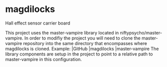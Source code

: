 # magdilocks
 Hall effect sensor carrier board

This project uses the master-vampire library located in niftypsycho/master-vampire.
In order to modifiy the project you will need to clone the master-vampire repository into the same directory that encompasses where magdilocks is cloned.
Example:
|GitHub
    |magdilocks
    |master-vampire
The library components are setup in the project to point to a relative path to master-vampire in this configuration.
